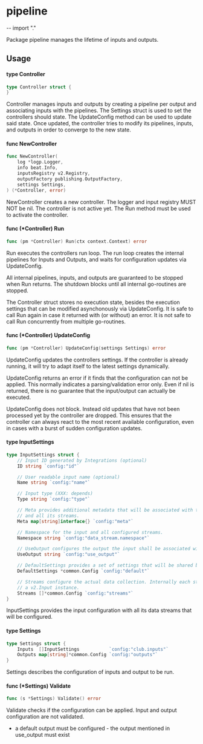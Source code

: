 # pipeline
--
    import "."

Package pipeline manages the lifetime of inputs and outputs.

## Usage

#### type Controller

```go
type Controller struct {
}
```

Controller manages inputs and outputs by creating a pipeline per output and
associating inputs with the pipelines. The Settings struct is used to set the
controllers should state. The UpdateConfig method can be used to update said
state. Once updated, the controller tries to modify its pipelines, inputs, and
outputs in order to converge to the new state.

#### func  NewController

```go
func NewController(
	log *logp.Logger,
	info beat.Info,
	inputsRegistry v2.Registry,
	outputFactory publishing.OutputFactory,
	settings Settings,
) (*Controller, error)
```
NewController creates a new controller. The logger and input registry MUST NOT
be nil. The controller is not active yet. The Run method must be used to
activate the controller.

#### func (*Controller) Run

```go
func (pm *Controller) Run(ctx context.Context) error
```
Run executes the controllers run loop. The run loop creates the internal
pipelines for Inputs and Outputs, and waits for configuration updates via
UpdateConfig.

All internal pipelines, inputs, and outputs are guaranteed to be stopped when
Run returns. The shutdown blocks until all internal go-routines are stopped.

The Controller struct stores no execution state, besides the execution settings
that can be modified asynchonously via UpdateConfig. It is safe to call Run
again in case it returned with (or without) an error. It is not safe to call Run
concurrently from multiple go-routines.

#### func (*Controller) UpdateConfig

```go
func (pm *Controller) UpdateConfig(settings Settings) error
```
UpdateConfig updates the controllers settings. If the controller is already
running, it will try to adapt itself to the latest settings dynamically.

UpdateConfig returns an error if it finds that the configuration can not be
applied. This normally indicates a parsing/validation error only. Even if nil is
returned, there is no guarantee that the input/output can actually be executed.

UpdateConfig does not block. Instead old updates that have not been processed
yet by the controller are dropped. This ensures that the controller can always
react to the most recent available configuration, even in cases with a burst of
sudden configuration updates.

#### type InputSettings

```go
type InputSettings struct {
	// Input ID generated by Integrations (optional)
	ID string `config:"id"`

	// User readable input name (optional)
	Name string `config:"name"`

	// Input type (XXX: depends)
	Type string `config:"type"`

	// Meta provides additional metadata that will be associated with the input
	// and all its streams.
	Meta map[string]interface{} `config:"meta"`

	// Namespace for the input and all configured streams.
	Namespace string `config:"data_stream.namespace"`

	// UseOutput configures the output the input shall be associated with.
	UseOutput string `config:"use_output"`

	// DefaultSettings provides a set of settings that will be shared by all streams.
	DefaultSettings *common.Config `config:"default"`

	// Streams configure the actual data collection. Internally each stream will create
	// a v2.Input instance.
	Streams []*common.Config `config:"streams"`
}
```

InputSettings provides the input configuration with all its data streams that
will be configured.

#### type Settings

```go
type Settings struct {
	Inputs  []InputSettings           `config:"club.inputs"`
	Outputs map[string]*common.Config `config:"outputs"`
}
```

Settings describes the configuration of inputs and output to be run.

#### func (*Settings) Validate

```go
func (s *Settings) Validate() error
```
Validate checks if the configuration can be applied. Input and output
configuration are not validated.

- a default output must be configured - the output mentioned in use_output must
exist
